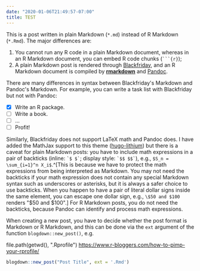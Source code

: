 ```yaml
---
date: "2020-01-06T21:49:57-07:00"
title: TEST 
---
```


This is a post written in plain Markdown (`*.md`) instead of R Markdown (`*.Rmd`). The major differences are:

1. You cannot run any R code in a plain Markdown document, whereas in an R Markdown document, you can embed R code chunks (```` ```{r} ````);
2. A plain Markdown post is rendered through [Blackfriday](https://gohugo.io/overview/configuration/), and an R Markdown document is compiled by [**rmarkdown**](http://rmarkdown.rstudio.com) and [Pandoc](http://pandoc.org).

There are many differences in syntax between Blackfriday's Markdown and Pandoc's Markdown. For example, you can write a task list with Blackfriday but not with Pandoc:

- [x] Write an R package.
- [ ] Write a book.
- [ ] ...
- [ ] Profit!

Similarly, Blackfriday does not support LaTeX math and Pandoc does. I have added the MathJax support to this theme ([hugo-lithium](https://github.com/yihui/hugo-lithium)) but there is a caveat for plain Markdown posts: you have to include math expressions in a pair of backticks (inline: `` `$ $` ``; display style: `` `$$ $$` ``), e.g., `$S_n = \sum_{i=1}^n X_i$`.^[This is because we have to protect the math expressions from being interpreted as Markdown. You may not need the backticks if your math expression does not contain any special Markdown syntax such as underscores or asterisks, but it is always a safer choice to use backticks. When you happen to have a pair of literal dollar signs inside the same element, you can escape one dollar sign, e.g., `\$50 and $100` renders "\$50 and $100".] For R Markdown posts, you do not need the backticks, because Pandoc can identify and process math expressions.

When creating a new post, you have to decide whether the post format is Markdown or R Markdown, and this can be done via the `ext` argument of the function `blogdown::new_post()`, e.g.

file.path(getwd(), ".Rprofile")
https://www.r-bloggers.com/how-to-pimp-your-rprofile/


```r
blogdown::new_post("Post Title", ext = '.Rmd')
```

